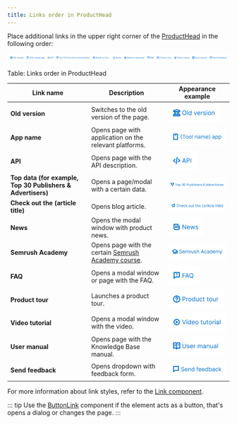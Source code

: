 ```yaml
---
title: Links order in ProductHead
---
```


Place additional links in the upper right corner of the [ProductHead](/components/product-head/product-head) in the following order:

![](static/links-order.png)

Table: Links order in ProductHead

| Link name                                                   | Description                                                                             | Appearance example     |
| ----------------------------------------------------------- | --------------------------------------------------------------------------------------- | ---------------------- |
| **Old version**                                             | Switches to the old version of the page.                                                | ![](static/link1.png)  |
| **App name**                                                | Opens page with application on the relevant platforms.                                  | ![](static/link2.png)  |
| **API**                                                     | Opens page with the API description.                                                    | ![](static/link3.png)  |
| **Top data (for example, Top 30 Publishers & Advertisers)** | Opens a page/modal with a certain data.                                                 | ![](static/link4.png)  |
| **Check out the (article title)**                           | Opens blog article.                                                                     | ![](static/link5.png)  |
| **News**                                                    | Opens the modal window with product news.                                               | ![](static/link6.png)  |
| **Semrush Academy**                                         | Opens page with the certain [Semrush Academy course](https://www.semrush.com/academy/). | ![](static/link7.png)  |
| **FAQ**                                                     | Opens a modal window or page with the FAQ.                                              | ![](static/link8.png)  |
| **Product tour**                                            | Launches a product tour.                                                                | ![](static/link9.png)  |
| **Video tutorial**                                          | Opens a modal window with the video.                                                    | ![](static/link10.png) |
| **User manual**                                             | Opens page with the Knowledge Base manual.                                              | ![](static/link11.png) |
| **Send feedback**                                           | Opens dropdown with feedback form.                                                      | ![](static/link12.png) |

For more information about link styles, refer to the [Link component](/components/link/link).

::: tip
Use the [ButtonLink](../../components/button/button.md#button-with-link-styles) component if the element acts as a button, that's opens a dialog or changes the page.
:::
